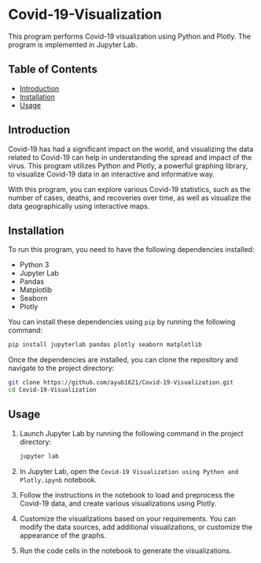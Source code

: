 # Covid-19-Visualization

This program performs Covid-19 visualization using Python and Plotly. The program is implemented in Jupyter Lab.

## Table of Contents
- [Introduction](#introduction)
- [Installation](#installation)
- [Usage](#usage)

## Introduction
Covid-19 has had a significant impact on the world, and visualizing the data related to Covid-19 can help in understanding the spread and impact of the virus. This program utilizes Python and Plotly, a powerful graphing library, to visualize Covid-19 data in an interactive and informative way.

With this program, you can explore various Covid-19 statistics, such as the number of cases, deaths, and recoveries over time, as well as visualize the data geographically using interactive maps.

## Installation
To run this program, you need to have the following dependencies installed:

- Python 3
- Jupyter Lab
- Pandas
- Matplotlib
- Seaborn
- Plotly

You can install these dependencies using `pip` by running the following command:

```bash
pip install jupyterlab pandas plotly seaborn matplotlib
```

Once the dependencies are installed, you can clone the repository and navigate to the project directory:

```bash
git clone https://github.com/ayub1621/Covid-19-Visualization.git
cd Covid-19-Visualization
```

## Usage
1. Launch Jupyter Lab by running the following command in the project directory:
   ```bash
   jupyter lab
   ```

2. In Jupyter Lab, open the `Covid-19 Visualization using Python and Plotly.ipynb` notebook.

3. Follow the instructions in the notebook to load and preprocess the Covid-19 data, and create various visualizations using Plotly.

4. Customize the visualizations based on your requirements. You can modify the data sources, add additional visualizations, or customize the appearance of the graphs.

5. Run the code cells in the notebook to generate the visualizations.
